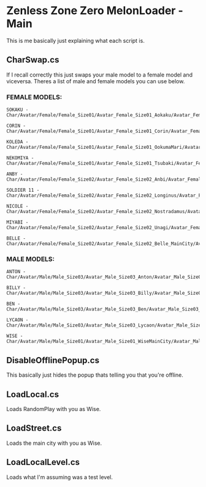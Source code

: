 # Zenless Zone Zero MelonLoader - Main

This is me basically just explaining what each script is.

## CharSwap.cs

If I recall correctly this just swaps your male model to a female model and viceversa. Theres a list of male and female models you can use below.

### FEMALE MODELS:

```
SOKAKU - Char/Avatar/Female/Female_Size01/Avatar_Female_Size01_Aokaku/Avatar_Female_Size01_Aokaku.prefab

CORIN - Char/Avatar/Female/Female_Size01/Avatar_Female_Size01_Corin/Avatar_Female_Size01_Corin.prefab

KOLEDA - Char/Avatar/Female/Female_Size01/Avatar_Female_Size01_OokumaMari/Avatar_Female_Size01_OokumaMari.prefab

NEKOMIYA - Char/Avatar/Female/Female_Size01/Avatar_Female_Size01_Tsubaki/Avatar_Female_Size01_Tsubaki.prefab

ANBY - Char/Avatar/Female/Female_Size02/Avatar_Female_Size02_Anbi/Avatar_Female_Size02_Anbi.prefab

SOLDIER 11 - Char/Avatar/Female/Female_Size02/Avatar_Female_Size02_Longinus/Avatar_Female_Size02_Longinus.prefab

NICOLE - Char/Avatar/Female/Female_Size02/Avatar_Female_Size02_Nostradamus/Avatar_Female_Size02_Nostradamus.prefab

MIYABI - Char/Avatar/Female/Female_Size02/Avatar_Female_Size02_Unagi/Avatar_Female_Size02_Unagi.prefab

BELLE - Char/Avatar/Female/Female_Size02/Avatar_Female_Size02_Belle_MainCity/Avatar_Female_Size02_Belle_MainCity.prefab
```

### MALE MODELS:

```
ANTON - Char/Avatar/Male/Male_Size03/Avatar_Male_Size03_Anton/Avatar_Male_Size03_Anton.prefab

BILLY - Char/Avatar/Male/Male_Size03/Avatar_Male_Size03_Billy/Avatar_Male_Size03_Billy.prefab

BEN - Char/Avatar/Male/Male_Size03/Avatar_Male_Size03_Ben/Avatar_Male_Size03_Ben.prefab

LYCAON - Char/Avatar/Male/Male_Size03/Avatar_Male_Size03_Lycaon/Avatar_Male_Size03_Lycaon.prefab

WISE - Char/Avatar/Male/Male_Size01/Avatar_Male_Size01_WiseMainCity/Avatar_Male_Size01_WiseMainCity.prefab
```

## DisableOfflinePopup.cs

This basically just hides the popup thats telling you that you're offline.

## LoadLocal.cs 

Loads RandomPlay with you as Wise.

## LoadStreet.cs 

Loads the main city with you as Wise.

## LoadLocalLevel.cs 

Loads what I'm assuming was a test level.